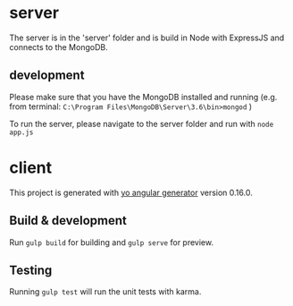 # server

The server is in the 'server' folder and is build in Node with ExpressJS and connects to the MongoDB.

## development

Please make sure that you have the MongoDB installed and running (e.g. from terminal: `C:\Program Files\MongoDB\Server\3.6\bin>mongod` )

To run the server, please navigate to the server folder and run with `node app.js`

# client

This project is generated with [yo angular generator](https://github.com/yeoman/generator-angular)
version 0.16.0.

## Build & development

Run `gulp build` for building and `gulp serve` for preview.

## Testing

Running `gulp test` will run the unit tests with karma.
